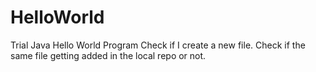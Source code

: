 HelloWorld
==========

Trial Java Hello World Program
Check if I create a new file. Check if the same file getting added in the local repo or not.
